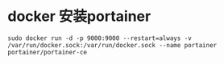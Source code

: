 
# docker 安装portainer
```sudo docker run -d -p 9000:9000 --restart=always -v /var/run/docker.sock:/var/run/docker.sock --name portainer portainer/portainer-ce```
